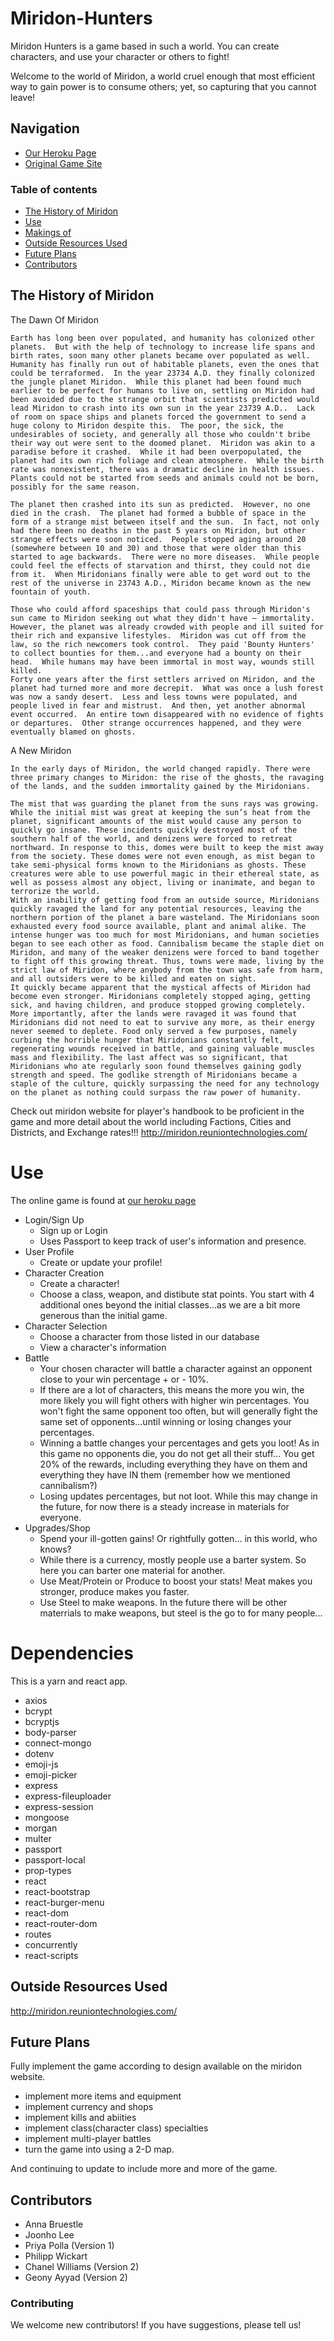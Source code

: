# Miridon-Hunters

Miridon Hunters is a game based in such a world. You can create characters, and use your character or others to fight!

Welcome to the world of Miridon, a world cruel enough that most efficient way to gain power is to consume others; yet, so capturing that you cannot leave!

## Navigation

* [Our Heroku Page](https://ancient-woodland-15037.herokuapp.com/)
* [Original Game Site](http://miridon.reuniontechnologies.com/default.asp)

### Table of contents

* [The History of Miridon](#the-history-of-miridon)
* [Use](#use)
* [Makings of](#makings-of)
* [Outside Resources Used](#outside-resources-used)
* [Future Plans](#future-plans)
* [Contributors](#contributors)


## The History of Miridon

The Dawn Of Miridon 

    Earth has long been over populated, and humanity has colonized other planets.  But with the help of technology to increase life spans and birth rates, soon many other planets became over populated as well.  Humanity has finally run out of habitable planets, even the ones that could be terraformed.  In the year 23734 A.D. they finally colonized the jungle planet Miridon.  While this planet had been found much earlier to be perfect for humans to live on, settling on Miridon had been avoided due to the strange orbit that scientists predicted would lead Miridon to crash into its own sun in the year 23739 A.D..  Lack of room on space ships and planets forced the government to send a huge colony to Miridon despite this.  The poor, the sick, the undesirables of society, and generally all those who couldn't bribe their way out were sent to the doomed planet.  Miridon was akin to a paradise before it crashed.  While it had been overpopulated, the planet had its own rich foliage and clean atmosphere.  While the birth rate was nonexistent, there was a dramatic decline in health issues.   Plants could not be started from seeds and animals could not be born, possibly for the same reason.
    
    The planet then crashed into its sun as predicted.  However, no one died in the crash.  The planet had formed a bubble of space in the form of a strange mist between itself and the sun.  In fact, not only had there been no deaths in the past 5 years on Miridon, but other strange effects were soon noticed.  People stopped aging around 20 (somewhere between 10 and 30) and those that were older than this started to age backwards.  There were no more diseases.  While people could feel the effects of starvation and thirst, they could not die from it.  When Miridonians finally were able to get word out to the rest of the universe in 23743 A.D., Miridon became known as the new fountain of youth.
    
    Those who could afford spaceships that could pass through Miridon's sun came to Miridon seeking out what they didn't have – immortality.  However, the planet was already crowded with people and ill suited for their rich and expansive lifestyles.  Miridon was cut off from the law, so the rich newcomers took control.  They paid 'Bounty Hunters' to collect bounties for them...and everyone had a bounty on their head.  While humans may have been immortal in most way, wounds still killed.
    Forty one years after the first settlers arrived on Miridon, and the planet had turned more and more decrepit.  What was once a lush forest was now a sandy desert.  Less and less towns were populated, and people lived in fear and mistrust.  And then, yet another abnormal event occurred.  An entire town disappeared with no evidence of fights or departures.  Other strange occurrences happened, and they were eventually blamed on ghosts.

A New Miridon

    In the early days of Miridon, the world changed rapidly. There were three primary changes to Miridon: the rise of the ghosts, the ravaging of the lands, and the sudden immortality gained by the Miridonians.
    
    The mist that was guarding the planet from the suns rays was growing. While the initial mist was great at keeping the sun’s heat from the planet, significant amounts of the mist would cause any person to quickly go insane. These incidents quickly destroyed most of the southern half of the world, and denizens were forced to retreat northward. In response to this, domes were built to keep the mist away from the society. These domes were not even enough, as mist began to take semi-physical forms known to the Miridonians as ghosts. These creatures were able to use powerful magic in their ethereal state, as well as possess almost any object, living or inanimate, and began to terrorize the world.
    With an inability of getting food from an outside source, Miridonians quickly ravaged the land for any potential resources, leaving the northern portion of the planet a bare wasteland. The Miridonians soon exhausted every food source available, plant and animal alike. The intense hunger was too much for most Miridonians, and human societies began to see each other as food. Cannibalism became the staple diet on Miridon, and many of the weaker denizens were forced to band together to fight off this growing threat. Thus, towns were made, living by the strict law of Miridon, where anybody from the town was safe from harm, and all outsiders were to be killed and eaten on sight.
    It quickly became apparent that the mystical affects of Miridon had become even stronger. Miridonians completely stopped aging, getting sick, and having children, and produce stopped growing completely. More importantly, after the lands were ravaged it was found that Miridonians did not need to eat to survive any more, as their energy never seemed to deplete. Food only served a few purposes, namely curbing the horrible hunger that Miridonians constantly felt, regenerating wounds received in battle, and gaining valuable muscles mass and flexibility. The last affect was so significant, that Miridonians who ate regularly soon found themselves gaining godly strength and speed. The godlike strength of Miridonians became a staple of the culture, quickly surpassing the need for any technology on the planet as nothing could surpass the raw power of humanity.

Check out miridon website for player's handbook to be proficient in the game and more detail about the world including Factions, Cities and Districts, and Exchange rates!!!
http://miridon.reuniontechnologies.com/

# Use

The online game is found at [our heroku page](https://ancient-woodland-15037.herokuapp.com/)

* Login/Sign Up
  * Sign up or Login
  * Uses Passport to keep track of user's information and presence.
* User Profile
  * Create or update your profile!
* Character Creation
  * Create a character!
  * Choose a class, weapon, and distibute stat points. You start with 4 additional ones beyond the initial classes...as we are a bit more generous than the initial game.
* Character Selection
  * Choose a character from those listed in our database
  * View a character's information
* Battle
  * Your chosen character will battle a character against an opponent close to your win percentage + or - 10%.
  * If there are a lot of characters, this means the more you win, the more likely you will fight others with higher win percentages. You won't fight the same opponent too often, but will generally fight the same set of opponents...until winning or losing changes your percentages.
  * Winning a battle changes your percentages and gets you loot! As in this game no opponents die, you do not get all their stuff... You get 20% of the rewards, including everything they have on them and everything they have IN them (remember how we mentioned cannibalism?)
  * Losing updates percentages, but not loot. While this may change in the future, for now there is a steady increase in materials for everyone.
* Upgrades/Shop
  * Spend your ill-gotten gains! Or rightfully gotten... in this world, who knows?
  * While there is a currency, mostly people use a barter system. So here you can barter one material for another.
  * Use Meat/Protein or Produce to boost your stats! Meat makes you stronger, produce makes you faster.
  * Use Steel to make weapons. In the future there will be other materrials to make weapons, but steel is the go to for many people...

# Dependencies
This is a yarn and react app.

* axios
* bcrypt
* bcryptjs
* body-parser
* connect-mongo
* dotenv
* emoji-js
* emoji-picker
* express
* express-fileuploader
* express-session
* mongoose
* morgan
* multer
* passport
* passport-local
* prop-types
* react
* react-bootstrap
* react-burger-menu
* react-dom
* react-router-dom
* routes
* concurrently
* react-scripts

## Outside Resources Used
http://miridon.reuniontechnologies.com/


## Future Plans
Fully implement the game according to design available on the miridon website.
- implement more items and equipment
- implement currency and shops
- implement kills and abiities
- implement class(character class) specialties 
- implement multi-player battles
- turn the game into using a 2-D map.

And continuing to update to include more and more of the game.

## Contributors
* Anna Bruestle
* Joonho Lee
* Priya Polla (Version 1)
* Philipp Wickart
* Chanel Williams (Version 2)
* Geony Ayyad (Version 2)

### Contributing
We welcome new contributors! If you have suggestions, please tell us!
